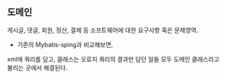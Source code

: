 ## 도메인
게시글, 댓글, 회원, 정산, 결제 등 소프트웨어에 대한 요구사항 혹은 문제영역.

* 기존의 Mybatis-sping과 비교해보면,

xml에 쿼리를 담고, 클래스는 오로지 쿼리의 결과만 담던 일들 모두 도메인 클래스라고 불리는 곳에서 해결된다.
